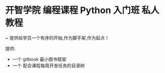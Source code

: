 # 开智学院 编程课程 Python 入门班 私人教程
~ 提供给学员一个有序的开始,作为脚手架,作为起点！


提供:

- 一个 gitbook 最小图书框架
- 一个 配合课程每周开发任务的目录树
